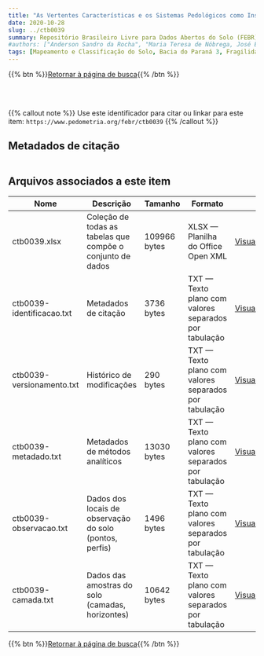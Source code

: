 ```yaml
---
title: "As Vertentes Características e os Sistemas Pedológicos como Instrumentos de Análise para a Identificação das Fragilidades e Potencialidades Ambientais na Bacia Hidrográfica do Paraná 3"
date: 2020-10-28
slug: ../ctb0039
summary: Repositório Brasileiro Livre para Dados Abertos do Solo (FEBR) | A febre dos dados de solo no Brasil
#authors: ["Anderson Sandro da Rocha", "Maria Teresa de Nóbrega, José Edézio da Cunha"]
tags: [Mapeamento e Classificação do Solo, Bacia do Paraná 3, Fragilidade Ambiental, Capacidade de Uso da Terra]
---
```


<style>
div.alert > div {
    font-size: 0.8rem;
}
</style>

{{% btn %}}<a href="/febr/buscar/">Retornar à página de busca</a>{{% /btn %}}

<br>
<br>

{{% callout note %}}
Use este identificador para citar ou linkar para este item: `https://www.pedometria.org/febr/ctb0039`
{{% /callout %}}

## Metadados de citação

<table>
<!-- Fonte: https://gist.github.com/jfreels/6814721 -->
<script src="https://d3js.org/d3.v3.min.js" charset="utf-8"></script>
<!-- <script type='text/javascript' src='/febr/buscar/script.js'></script> -->
<script type='text/javascript'>
  d3.tsv('ctb0039-identificacao.txt',function (data) {
    var columns = ['campo', 'valor']
    tabulate(data, columns)
  })
</script>
</table>

## Arquivos associados a este item

<table style="width:100%">
  <thead>
    <tr>
      <th>Nome</th>
      <th>Descrição</th>
      <th>Tamanho</th>
      <th>Formato</th>
      <th></th>
    </tr>
  </thead>
  <tbody>
    <tr>
      <td>ctb0039.xlsx</td>
      <td>Coleção de todas as tabelas que compõe o conjunto de dados</td>
      <td>109966 bytes</td>
      <td>XLSX — Planilha do Office Open XML</td>
      <td><a href="https://cloud.utfpr.edu.br/index.php/s/Df6dhfzYJ1DDeso/download?path=%2Fctb0039&files=ctb0039.xlsx" class="btn btn-primary btn-block" role="button">Visualizar/Abrir</a></td>
    </tr>
    <tr>
      <td>ctb0039-identificacao.txt</td>
      <td>Metadados de citação</td>
      <td>3736 bytes</td>
      <td>TXT — Texto plano com valores separados por tabulação</td>
      <td><a href="https://cloud.utfpr.edu.br/index.php/s/Df6dhfzYJ1DDeso/download?path=%2Fctb0039&files=ctb0039-identificacao.txt" class="btn btn-primary btn-block" role="button">Visualizar/Abrir</a></td>
    </tr>
    <tr>
      <td>ctb0039-versionamento.txt</td>
      <td>Histórico de modificações</td>
      <td>290 bytes</td>
      <td>TXT — Texto plano com valores separados por tabulação</td>
      <td><a href="https://cloud.utfpr.edu.br/index.php/s/Df6dhfzYJ1DDeso/download?path=%2Fctb0039&files=ctb0039-versionamento.txt" class="btn btn-primary btn-block" role="button">Visualizar/Abrir</a></td>
    </tr>
    <tr>
      <td>ctb0039-metadado.txt</td>
      <td>Metadados de métodos analíticos</td>
      <td>13030 bytes</td>
      <td>TXT — Texto plano com valores separados por tabulação</td>
      <td><a href="https://cloud.utfpr.edu.br/index.php/s/Df6dhfzYJ1DDeso/download?path=%2Fctb0039&files=ctb0039-metadado.txt" class="btn btn-primary btn-block" role="button">Visualizar/Abrir</a></td>
    </tr>
    <tr>
      <td>ctb0039-observacao.txt</td>
      <td>Dados dos locais de observação do solo (pontos, perfis)</td>
      <td>1496 bytes</td>
      <td>TXT — Texto plano com valores separados por tabulação</td>
      <td><a href="https://cloud.utfpr.edu.br/index.php/s/Df6dhfzYJ1DDeso/download?path=%2Fctb0039&files=ctb0039-observacao.txt" class="btn btn-primary btn-block" role="button">Visualizar/Abrir</a></td>
    </tr>
    <tr>
      <td>ctb0039-camada.txt</td>
      <td>Dados das amostras do solo (camadas, horizontes)</td>
      <td>10642 bytes</td>
      <td>TXT — Texto plano com valores separados por tabulação</td>
      <td><a href="https://cloud.utfpr.edu.br/index.php/s/Df6dhfzYJ1DDeso/download?path=%2Fctb0039&files=ctb0039-camada.txt" class="btn btn-primary btn-block" role="button">Visualizar/Abrir</a></td>
    </tr>
  </tbody>
</table>

{{% btn %}}<a href="/febr/buscar/">Retornar à página de busca</a>{{% /btn %}}
